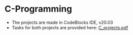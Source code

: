 # C-Programming
- The projects are made in CodeBlocks IDE, v20.03
- Tasks for both projects are provided here:
[C_projects.pdf](https://github.com/cristibercea/C-Programming/files/13312595/C_projects.pdf)
